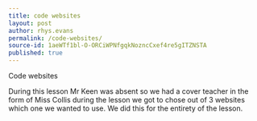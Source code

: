 ```yaml
---
title: code websites
layout: post
author: rhys.evans
permalink: /code-websites/
source-id: 1aeWTf1bl-O-ORCiWPNfgqkNozncCxef4re5gITZNSTA
published: true
---
```

Code websites

During this lesson Mr Keen was absent so we had a cover teacher in the form of Miss Collis during the lesson we got to chose out of 3 websites which one we wanted to use. We did this for the entirety of the lesson. 

